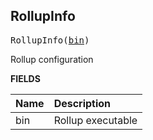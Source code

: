 <!-- Generated with Stardoc: http://skydoc.bazel.build -->

<a id="#RollupInfo"></a>

## RollupInfo

<pre>
RollupInfo(<a href="#RollupInfo-bin">bin</a>)
</pre>

Rollup configuration

**FIELDS**

| Name                           | Description       |
| :----------------------------- | :---------------- |
| <a id="RollupInfo-bin"></a>bin | Rollup executable |
